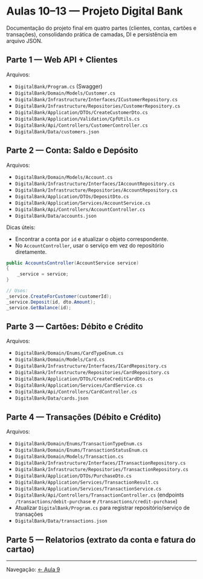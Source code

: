 # Aulas 10–13 — Projeto Digital Bank

Documentação do projeto final em quatro partes (clientes, contas, cartões e transações), consolidando prática de camadas, DI e persistência em arquivo JSON.

## Parte 1 — Web API + Clientes
Arquivos:
- `DigitalBank/Program.cs` (Swagger)
- `DigitalBank/Domain/Models/Customer.cs`
- `DigitalBank/Infrastructure/Interfaces/ICustomerRepository.cs`
- `DigitalBank/Infrastructure/Repositories/CustomerRepository.cs`
- `DigitalBank/Application/DTOs/CreateCustomerDto.cs`
- `DigitalBank/Application/Validation/CpfUtils.cs`
- `DigitalBank/Api/Controllers/CustomerController.cs`
- `DigitalBank/Data/customers.json`

## Parte 2 — Conta: Saldo e Depósito
Arquivos:
- `DigitalBank/Domain/Models/Account.cs`
- `DigitalBank/Infrastructure/Interfaces/IAccountRepository.cs`
- `DigitalBank/Infrastructure/Repositories/AccountRepository.cs`
- `DigitalBank/Application/DTOs/DepositDto.cs`
- `DigitalBank/Application/Services/AccountService.cs`
- `DigitalBank/Api/Controllers/AccountController.cs`
- `DigitalBank/Data/accounts.json`

Dicas úteis:
- Encontrar a conta por `id` e atualizar o objeto correspondente.
- No `AccountController`, usar o serviço em vez do repositório diretamente.

```csharp
public AccountsController(AccountService service)
{
    _service = service;
}

// Usos:
_service.CreateForCustomer(customerId);
_service.Deposit(id, dto.Amount);
_service.GetBalance(id);
```

## Parte 3 — Cartões: Débito e Crédito
Arquivos:
- `DigitalBank/Domain/Enums/CardTypeEnum.cs`
- `DigitalBank/Domain/Models/Card.cs`
- `DigitalBank/Infrastructure/Interfaces/ICardRepository.cs`
- `DigitalBank/Infrastructure/Repositories/CardRepository.cs`
- `DigitalBank/Application/DTOs/CreateCreditCardDto.cs`
- `DigitalBank/Application/Services/CardService.cs`
- `DigitalBank/Api/Controllers/CardController.cs`
- `DigitalBank/Data/cards.json`

## Parte 4 — Transações (Débito e Crédito)
Arquivos:
- `DigitalBank/Domain/Enums/TransactionTypeEnum.cs`
- `DigitalBank/Domain/Enums/TransactionStatusEnum.cs`
- `DigitalBank/Domain/Models/Transaction.cs`
- `DigitalBank/Infrastructure/Interfaces/ITransactionRepository.cs`
- `DigitalBank/Infrastructure/Repositories/TransactionRepository.cs`
- `DigitalBank/Application/DTOs/PurchaseDto.cs`
- `DigitalBank/Application/Services/TransactionResult.cs`
- `DigitalBank/Application/Services/TransactionService.cs`
- `DigitalBank/Api/Controllers/TransactionController.cs` (endpoints `/transactions/debit-purchase` e `/transactions/credit-purchase`)
- Atualizar `DigitalBank/Program.cs` para registrar repositório/serviço de transações
- `DigitalBank/Data/transactions.json`

## Parte 5 — Relatorios (extrato da conta e fatura do cartao)

---
Navegação: [← Aula 9](../Aula-9.md)
